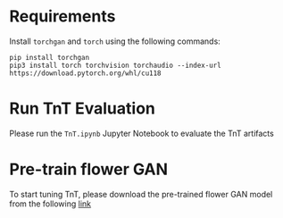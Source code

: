 # Requirements

Install `torchgan` and `torch` using the following commands:

```
pip install torchgan
pip3 install torch torchvision torchaudio --index-url https://download.pytorch.org/whl/cu118
```

# Run TnT Evaluation

Please run the `TnT.ipynb` Jupyter Notebook to evaluate the TnT artifacts

# Pre-train flower GAN

To start tuning TnT, please download the pre-trained flower GAN model from the following [link](https://drive.google.com/file/d/1_58H3RZ4NdztUS8MOUj3uk6dTkXUfGY7/view?usp=share_link)
